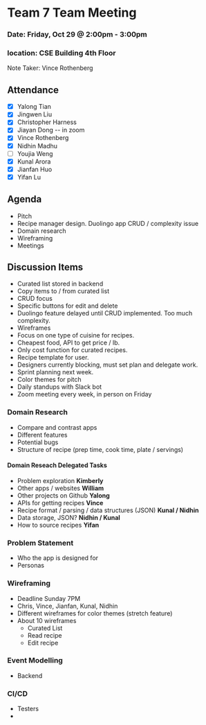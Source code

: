 # Team 7 Team Meeting

### Date: Friday, Oct 29 @ 2:00pm - 3:00pm

### location: CSE Building 4th Floor

Note Taker: Vince Rothenberg

## Attendance

- [x] Yalong Tian
- [x] Jingwen Liu
- [x] Christopher Harness 
- [x] Jiayan Dong -- in zoom
- [x] Vince Rothenberg 
- [x] Nidhin Madhu 
- [ ] Youjia Weng 
- [x] Kunal Arora
- [x] Jianfan Huo
- [x] Yifan Lu 

## Agenda

* Pitch
* Recipe manager design.  Duolingo app CRUD / complexity issue 
* Domain research
* Wireframing
* Meetings

## Discussion Items

* Curated list stored in backend
* Copy items to / from curated list
* CRUD focus
* Specific buttons for edit and delete
* Duolingo feature delayed until CRUD implemented.  Too much complexity.
* Wireframes 
* Focus on one type of cuisine for recipes. 
* Cheapest food, API to get price / lb.  
* Only cost function for curated recipes.
* Recipe template for user. 
* Designers currently blocking, must set plan and delegate work.  
* Sprint planning next week. 
* Color themes for pitch  
* Daily standups with Slack bot
* Zoom meeting every week, in person on Friday

### Domain Research 
* Compare and contrast apps
* Different features 
* Potential bugs
* Structure of recipe (prep time, cook time, plate / servings)

#### Domain Reseach Delegated Tasks
* Problem exploration **Kimberly**
* Other apps / websites **William**
* Other projects on Github **Yalong**
* APIs for getting recipes **Vince**
* Recipe format / parsing / data structures (JSON) **Kunal / Nidhin**
* Data storage, JSON? **Nidhin / Kunal**
* How to source recipes **Yifan**

### Problem Statement 
* Who the app is designed for
* Personas 

### Wireframing 
* Deadline Sunday 7PM
* Chris, Vince, Jianfan, Kunal, Nidhin
* Different wireframes for color themes (stretch feature)
* About 10 wireframes
  * Curated List
  * Read recipe
  * Edit recipe

### Event Modelling 
* Backend

### CI/CD
* Testers 
* 

